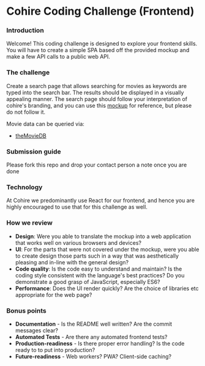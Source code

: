 # Cohire Coding Challenge (Frontend)

### Introduction 
Welcome! This coding challenge is designed to explore your frontend skills. You will have to create a simple SPA based off the provided mockup and make a few API calls to a public web API.

### The challenge
Create a search page that allows searching for movies as keywords are typed into the search bar. The results should be displayed in a visually appealing manner. The search page should follow your interpretation of cohire's branding, and you can use this [mockup] for reference, but please do not follow it. 

Movie data can be queried via: 
- [theMovieDB]

### Submission guide
Please fork this repo and drop your contact person a note once you are done

### Technology
At Cohire we predominantly use React for our frontend, and hence you are highly encouraged to use that for this challenge as well. 

### How we review
- **Design**: Were you able to translate the mockup into a web application that works well on various browsers and devices?
- **UI**: For the parts that were not covered under the mockup, were you able to create design those parts such in a way that was aesthetically pleasing and in-line with the general design?
- **Code quality**: Is the code easy to understand and maintain? Is the coding style consistent with the language's best practices? Do you demonstrate a good grasp of JavaScript, especially ES6?
- **Performance**: Does the UI render quickly? Are the choice of libraries etc appropriate for the web page?

### Bonus points
- **Documentation** - Is the README well written? Are the commit messages clear?
- **Automated Tests** - Are there any automated frontend tests?
- **Production-readiness** - Is there proper error handling? Is the code ready to to put into production?
- **Future-readiness** - Web workers? PWA? Client-side caching?

[mockup]: <https://invis.io/H7D7QQOTA>
[theMovieDB]: <https://www.themoviedb.org/documentation/api>
